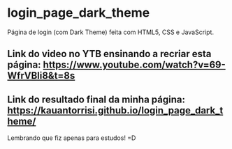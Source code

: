 # login_page_dark_theme
Página de login (com Dark Theme) feita com HTML5, CSS e JavaScript.

## Link do video no YTB ensinando a recriar esta página: https://www.youtube.com/watch?v=69-WfrVBli8&t=8s
## Link do resultado final da minha página: https://kauantorrisi.github.io/login_page_dark_theme/

Lembrando que fiz apenas para estudos! =D
